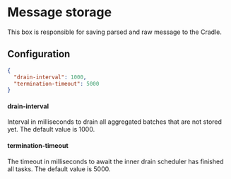 # Message storage

This box is responsible for saving parsed and raw message to the Cradle.

## Configuration

```json
{
  "drain-interval": 1000,
  "termination-timeout": 5000
}
```

#### drain-interval
Interval in milliseconds to drain all aggregated batches that are not stored yet. The default value is 1000.

#### termination-timeout
The timeout in milliseconds to await the inner drain scheduler has finished all tasks. The default value is 5000.
